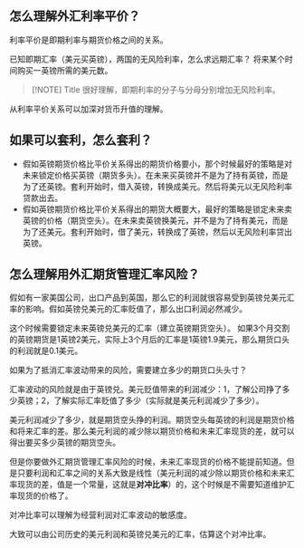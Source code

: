 ## 怎么理解外汇利率平价？

利率平价是即期利率与期货价格之间的关系。

已知即期汇率（美元买英镑），两国的无风险利率，怎么求远期汇率？
将来某个时间购买一英镑所需的美元数。

> [!NOTE] Title
> 很好理解，即期利率的分子与分母分别增加无风险利率。

从利率平价关系可以加深对货币升值的理解。

## 如果可以套利，怎么套利？
- 假如英镑期货价格比平价关系得出的期货价格要小，那个时候最好的策略是对未来锁定价格买英镑（期货多头）。在未来买英镑并不是为了持有英镑，而是为了还英镑。套利开始时，借入英镑，转换成美元。然后将美元以无风险利率贷款出去。
- 假如英镑期货价格比平价关系得出的期货大概要大，最好的策略是锁定未来卖英镑的价格（期货空头）。在未来卖英镑换美元，并不是为了持有美元，而是为了还美元。套利开始时，借了美元，转换成了英镑，然后以无风险利率贷出英镑。

## 怎么理解用外汇期货管理汇率风险？
假如有一家美国公司，出口产品到英国，那么它的利润就很容易受到英镑兑美元汇率的影响。假如英镑兑美元的汇率贬值了，那么出口利润必然减少。

这个时候需要锁定未来英镑兑美元的汇率（建立英镑期货空头）。
如果3个月交割的英镑期货是1英镑2美元，实际上3个月后的汇率是1英镑1.9美元，那么期货口头的利润就是0.1美元。

如果为了抵消汇率波动带来的风险，需要建立多少的期货口头头寸？

汇率波动的风险就是由于英镑兑。美元贬值带来的利润减少：1，了解公司挣了多少英镑；2，了解实际汇率贬值了多少（实际就是美元利润减少了多少）。

美元利润减少了多少，就是期货空头挣的利润。期货空头每英镑的利润是期货价格和将来汇率的差。那么美元利润的减少除以期货价格和未来汇率现货的差，就可以得出要买多少英镑的期货空头。

但是你要做外汇期货管理汇率风险的时候，未来汇率现货的价格不能提前知道。但是只要利润和汇率之间的关系大致是线性（美元利润的减少除以期货价格和未来汇率现货的差，值是一个常量，这就是**对冲比率**）的，这个时候是不需要知道维护汇率现货的价格了。

对冲比率可以理解为经营利润对汇率波动的敏感度。

大致可以由公司历史的美元利润和英镑兑美元的汇率，估算这个对冲比率。






